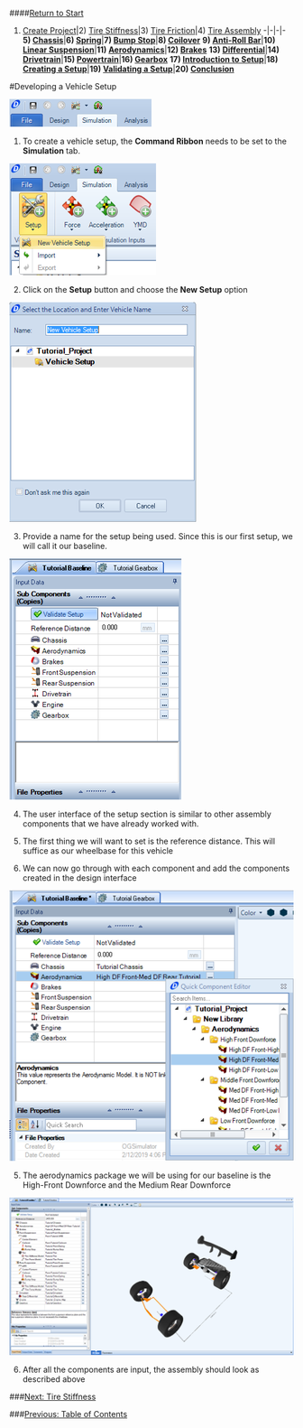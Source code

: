 ####[Return to Start](1_Tutorial_1.md)

1) [Create Project](2_Create_Project.md)|2) [Tire Stiffness](3_Tire_Stiffness.md)|3) [Tire Friction](4_Tire_Friction.md)|4) [Tire Assembly](5_TireAssy.md)
-|-|-|-
__5) [Chassis](6_Chassis.md)__|__6) [Spring](7_Spring.md)__|__7) [Bump Stop](8_BumpStop.md)__|__8) [Coilover](9_Coilover.md)__
__9) [Anti-Roll Bar](10_ARB.md)__|__10) [Linear Suspension](11_LinearSus.md)__|__11) [Aerodynamics](12_Aero.md)__|__12) [Brakes](13_Brakes.md)__
__13) [Differential](14_Diff.md)__|__14) [Drivetrain](15_DT.md)__|__15) [Powertrain](16_Powertrain.md)__|__16) [Gearbox](17_Gearbox.md)__
__17) [Introduction to Setup](18_Setupintro.md)__|__18) [Creating a Setup](19_Setup.md)__|__19) [Validating a Setup](20_ValidateSetup.md)__|__20) [Conclusion](21_Conclusion.md)__

#Developing a Vehicle Setup

![Sim Tab](../img/simulation_tab.png)

1) To create a vehicle setup, the __Command Ribbon__ needs to be set to the __Simulation__ tab.

![New Setup](../img/new_setup.png)

2) Click on the __Setup__ button and choose the __New Setup__ option

![Setup Name](../img/setup_name.png)

3) Provide a name for the setup being used.  Since this is our first setup, we will call it our baseline.

![Setup UI](../img/setup_ui.png)

4) The user interface of the setup section is similar to other assembly components that we have already worked with. 

5) The first thing we will want to set is the reference distance. This will suffice as our wheelbase for this vehicle 

6) We can now go through with each component and add the components created in the design interface

![Setup Parameters](../img/setup_param.png)

5) The aerodynamics package we will be using for our baseline is the High-Front Downforce and the Medium Rear Downforce

![Setup Final](../img/setup_final.png)

6) After all the components are input, the assembly should look as described above

###[Next: Tire Stiffness](3_Tire_Stiffness.md)

###[Previous: Table of Contents](1_Tutorial_1.md)